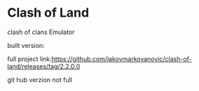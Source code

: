 # Clash of Land
clash of clans Emulator

built version:

full project link:https://github.com/jakovmarkovanovic/clash-of-land/releases/tag/2.2.0.0


git hub verzion not full 
